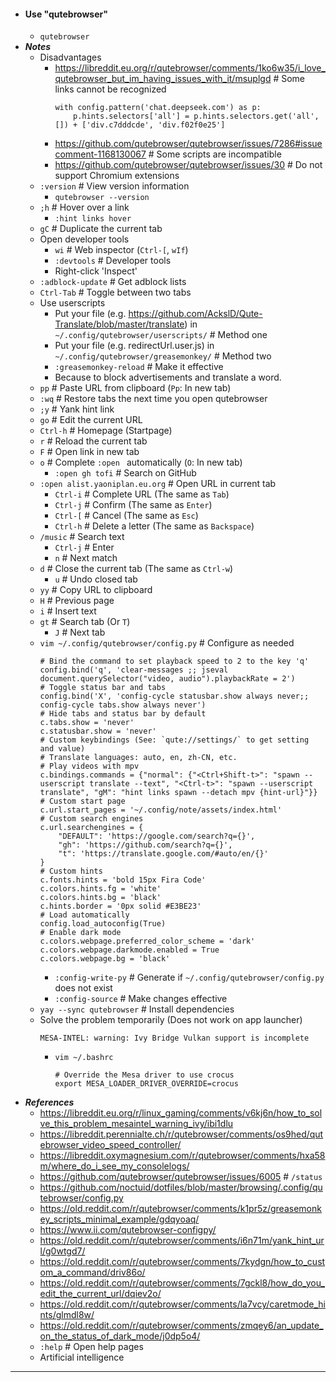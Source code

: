 - #### Use "qutebrowser"
    - `qutebrowser`
- ***Notes***
    - Disadvantages
        - https://libreddit.eu.org/r/qutebrowser/comments/1ko6w35/i_love_qutebrowser_but_im_having_issues_with_it/msuplgd # Some links cannot be recognized
          ```
          with config.pattern('chat.deepseek.com') as p:
              p.hints.selectors['all'] = p.hints.selectors.get('all', []) + ['div.c7dddcde', 'div.f02f0e25']
          ```
        - https://github.com/qutebrowser/qutebrowser/issues/7286#issuecomment-1168130067 # Some scripts are incompatible
        - https://github.com/qutebrowser/qutebrowser/issues/30 # Do not support Chromium extensions
    - `:version` # View version information
        - `qutebrowser --version`
    - `;h` # Hover over a link
        - `:hint links hover`
    - `gC` # Duplicate the current tab
    - Open developer tools
        - `wi` # Web inspector (`Ctrl-[`, `wIf`)
        - `:devtools` # Developer tools
        - Right-click 'Inspect'
    - `:adblock-update` # Get adblock lists
    - `Ctrl-Tab` # Toggle between two tabs
    - Use userscripts
        - Put your file (e.g. https://github.com/AckslD/Qute-Translate/blob/master/translate) in `~/.config/qutebrowser/userscripts/` # Method one
        - Put your file (e.g. redirectUrl.user.js) in `~/.config/qutebrowser/greasemonkey/` # Method two
        - `:greasemonkey-reload` # Make it effective
        - Because to block advertisements and translate a word.
    - `pp` # Paste URL from clipboard (`Pp`: In new tab)
    - `:wq` # Restore tabs the next time you open qutebrowser
    - `;y` # Yank hint link
    - `go` # Edit the current URL
    - `Ctrl-h` # Homepage (Startpage)
    - `r` # Reload the current tab
    - `F` # Open link in new tab
    - `o` # Complete `:open ` automatically (`O`: In new tab)
        - `:open gh tofi` # Search on GitHub
    - `:open alist.yaoniplan.eu.org` # Open URL in current tab
        - `Ctrl-i` # Complete URL (The same as `Tab`)
        - `Ctrl-j` # Confirm (The same as `Enter`)
        - `Ctrl-[` # Cancel (The same as `Esc`)
        - `Ctrl-h` # Delete a letter (The same as `Backspace`)
    - `/music` # Search text
        - `Ctrl-j` # Enter
        - `n` # Next match
    - `d` # Close the current tab (The same as `Ctrl-w`)
        - `u` # Undo closed tab
    - `yy` # Copy URL to clipboard
    - `H` # Previous page
    - `i` # Insert text
    - `gt` # Search tab (Or `T`)
        - `J` # Next tab
    - `vim ~/.config/qutebrowser/config.py` # Configure as needed
      ```
      # Bind the command to set playback speed to 2 to the key 'q'
      config.bind('q', 'clear-messages ;; jseval document.querySelector("video, audio").playbackRate = 2')
      # Toggle status bar and tabs
      config.bind('X', 'config-cycle statusbar.show always never;; config-cycle tabs.show always never')
      # Hide tabs and status bar by default
      c.tabs.show = 'never'
      c.statusbar.show = 'never'
      # Custom keybindings (See: `qute://settings/` to get setting and value)
      # Translate languages: auto, en, zh-CN, etc.
      # Play videos with mpv
      c.bindings.commands = {"normal": {"<Ctrl+Shift-t>": "spawn --userscript translate --text", "<Ctrl-t>": "spawn --userscript translate", "gM": "hint links spawn --detach mpv {hint-url}"}}
      # Custom start page
      c.url.start_pages = '~/.config/note/assets/index.html'
      # Custom search engines
      c.url.searchengines = {
          "DEFAULT": 'https://google.com/search?q={}',
          "gh": 'https://github.com/search?q={}',
          "t": 'https://translate.google.com/#auto/en/{}'
      }
      # Custom hints
      c.fonts.hints = 'bold 15px Fira Code'
      c.colors.hints.fg = 'white'
      c.colors.hints.bg = 'black'
      c.hints.border = '0px solid #E3BE23'
      # Load automatically
      config.load_autoconfig(True)
      # Enable dark mode
      c.colors.webpage.preferred_color_scheme = 'dark'
      c.colors.webpage.darkmode.enabled = True
      c.colors.webpage.bg = 'black'
      ```
        - `:config-write-py` # Generate if `~/.config/qutebrowser/config.py` does not exist
        - `:config-source` # Make changes effective
    - `yay --sync qutebrowser` # Install dependencies
    - Solve the problem temporarily (Does not work on app launcher)
      ```
      MESA-INTEL: warning: Ivy Bridge Vulkan support is incomplete
      ```
        - `vim ~/.bashrc`
          ```
          # Override the Mesa driver to use crocus
          export MESA_LOADER_DRIVER_OVERRIDE=crocus
          ```
- ***References***
    - https://libreddit.eu.org/r/linux_gaming/comments/v6kj6n/how_to_solve_this_problem_mesaintel_warning_ivy/ibi1dlu
    - https://libreddit.perennialte.ch/r/qutebrowser/comments/os9hed/qutebrowser_video_speed_controller/
    - https://libreddit.oxymagnesium.com/r/qutebrowser/comments/hxa58m/where_do_i_see_my_consolelogs/
    - https://github.com/qutebrowser/qutebrowser/issues/6005 # `/status`
    - https://github.com/noctuid/dotfiles/blob/master/browsing/.config/qutebrowser/config.py
    - https://old.reddit.com/r/qutebrowser/comments/k1pr5z/greasemonkey_scripts_minimal_example/gdqyoaq/
    - https://www.ii.com/qutebrowser-configpy/
    - https://old.reddit.com/r/qutebrowser/comments/i6n71m/yank_hint_url/g0wtgd7/
    - https://old.reddit.com/r/qutebrowser/comments/7kydgn/how_to_custom_a_command/driv86o/
    - https://old.reddit.com/r/qutebrowser/comments/7gckl8/how_do_you_edit_the_current_url/dqiev2o/
    - https://old.reddit.com/r/qutebrowser/comments/la7vcy/caretmode_hints/glmdl8w/
    - https://old.reddit.com/r/qutebrowser/comments/zmqey6/an_update_on_the_status_of_dark_mode/j0dp5o4/
    - `:help` # Open help pages
    - Artificial intelligence
- ---

